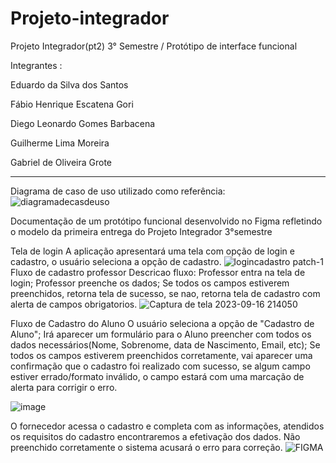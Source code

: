 # Projeto-integrador
Projeto Integrador(pt2) 3° Semestre / Protótipo de interface funcional


Integrantes :


Eduardo da Silva dos Santos

Fábio Henrique Escatena Gori 

Diego Leonardo Gomes Barbacena 

Guilherme Lima Moreira

Gabriel de Oliveira Grote 


---------------------------------------------------------
Diagrama de caso de uso utilizado como referência:
![diagramadecasdeuso](https://github.com/eduardeveloper/Projeto-integrador/assets/85944103/104513e8-ea94-4664-92e8-86c974c7d6ad)

Documentação de um protótipo funcional desenvolvido no Figma refletindo o modelo 
da primeira entrega do Projeto Integrador 3°semestre 

Tela de login 
A aplicação apresentará uma tela com opção de login e cadastro, o usuário seleciona a opção de cadastro.
![logincadastro](https://github.com/eduardeveloper/Projeto-integrador/assets/85944103/a34bda6c-df8c-4b87-a972-1c6f0d4a62c3)
 patch-1
Fluxo de cadastro professor
Descricao fluxo:
Professor entra na tela de login;
Professor preenche os dados;
Se todos os campos estiverem preenchidos, retorna tela de sucesso, se nao, retorna tela de cadastro com alerta de campos obrigatorios.
![Captura de tela 2023-09-16 214050](https://github.com/eduardeveloper/Projeto-integrador/assets/89279263/935b5058-d85f-49f4-b28f-73304e65c960)

Fluxo de Cadastro do Aluno
O usuário seleciona a opção de "Cadastro de Aluno"; Irá aparecer um formulário para o Aluno preencher com todos os dados necessários(Nome, Sobrenome, data de Nascimento, Email, etc); Se todos os campos estiverem preenchidos corretamente, vai aparecer uma confirmação que o cadastro foi realizado com sucesso, se algum campo estiver errado/formato inválido, o campo estará com uma marcação de alerta para corrigir o erro.

![image](https://github.com/eduardeveloper/Projeto-integrador/assets/137636847/a89982da-169b-44a5-bd6e-00b3b164c5b1)

O fornecedor acessa o cadastro e completa com as informações, atendidos os requisitos do cadastro encontraremos a efetivação dos dados. Não preenchido corretamente o sistema acusará o erro para correção. 
![FIGMA](https://github.com/eduardeveloper/Projeto-integrador/assets/139085949/1943f6a8-0805-4c5c-adc6-a0963e84d7da)
